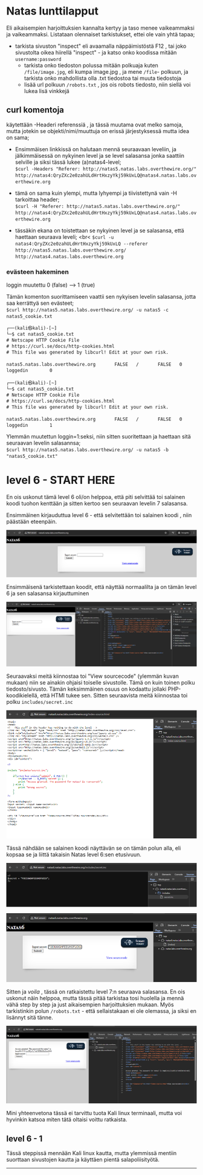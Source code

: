 # Natas lunttilapput

Eli aikaisempien harjoittuksien kannalta kertyy ja taso menee vaikeammaksi ja vaikeammaksi. Listataan olennaiset tarkistukset, ettei ole vain yhtä tapaa;

- tarkista sivuston "inspect" eli avaamalla näppäimistöstä F12 , tai joko sivustolta oikea hiirellä "inspect" - ja katso onko koodissa mitään `username:password`
  - tarkista onko tiedoston polussa mitään polkuaja kuten `/file/image.jpg`, eli kumpa image.jpg , ja mene `/file`- polkuun, ja tarkista onko mahdollista olla .txt tiedostoa tai muuta tiedostoja
  - lisää url polkuun `/robots.txt` , jos ois robots tiedosto, niin siellä voi lukea lisä vinkkejä

## curl komentoja

käytettään -Headeri referenssiä , ja tässä muutama ovat melko samoja, mutta jotekin se objekti/nimi/muuttuja on erissä järjestyksessä mutta idea on sama;

- Ensimmäisen linkkissä on halutaan mennä seuraavaan leveliin, ja jälkimmäisessä on nykyinen level ja se level salasansa jonka saattiin selville ja siksi tässä lukee (a)natas4-level;  <br>
`$curl -Headers "Referer: http://natas5.natas.labs.overthewire.org/" http://natas4:QryZXc2e0zahULdHrtHxzyYkj59kUxLQ@natas4.natas.labs.overthewire.org`

- tämä on sama kuin ylempi, mutta lyhyempi ja tiivistettynä vain -H tarkoittaa header; <br>
`$curl -H "Referer: http://natas5.natas.labs.overthewire.org/" http://natas4:QryZXc2e0zahULdHrtHxzyYkj59kUxLQ@natas4.natas.labs.overthewire.org`

- tässäkin ekana on toistettaan se nykyinen level ja se salasansa, että haettaan seuraava leveli; <br<
`$curl -u natas4:QryZXc2e0zahULdHrtHxzyYkj59kUxLQ --referer http://natas5.natas.labs.overthewire.org/ http://natas4.natas.labs.overthewire.org`

### evästeen hakeminen

loggin muutettu 0 (false) --> 1 (true)

Tämän komenton suorittamiseen vaattii sen nykyisen levelin salasansa, jotta saa kerrättyä sen evästeet; <br>
`$curl http://natas5.natas.labs.overthewire.org/ -u natas5 -c natas5_cookie.txt` 

```
┌──(kali㉿kali)-[~]
└─$ cat natas5_cookie.txt                                                        
# Netscape HTTP Cookie File
# https://curl.se/docs/http-cookies.html
# This file was generated by libcurl! Edit at your own risk.

natas5.natas.labs.overthewire.org       FALSE   /       FALSE   0       loggedin        0
                                                                                                                                
┌──(kali㉿kali)-[~]
└─$ cat natas5_cookie.txt                         
# Netscape HTTP Cookie File
# https://curl.se/docs/http-cookies.html
# This file was generated by libcurl! Edit at your own risk.

natas5.natas.labs.overthewire.org       FALSE   /       FALSE   0       loggedin        1
```

Ylemmän muutettun loggin=1:seksi, niin sitten suoritettaan ja haettaan sitä seuraavan levelin salasannsa; <br>
`$curl http://natas5.natas.labs.overthewire.org/ -u natas5 -b "natas5_cookie.txt"`

# level 6 - START HERE

En ois uskonut tämä level 6 oli/on helppoa, että piti selvittää toi salainen koodi tuohon kenttään ja sitten kertoo sen seuraavan levelin 7 salasansa.

Ensimmäinen kirjauduttua level 6 - että selvitettään toi salainen koodi , niin päästään eteenpäin.

![alt text](./kuvat-level6-10/level6-0.png)

Ensimmäisenä tarkistettaan koodit, että näyttää normaalilta ja on tämän level 6 ja sen salasansa kirjauttuminen

![alt text](./kuvat-level6-10/level6-1.png)

Seuraavaksi meitä kiinnostaa toi "View sourcecode" (ylemmän kuvan mukaan) niin se ainakin ohjaisi toiselle sivustolle. Tämä on kuin toinen polku tiedosto/sivusto. Tämän keksimmäinen osuus on kodaattu jollaki PHP-koodikielellä, että HTMl tukee sen. Sitten seuraavista meitä kiinnostaa toi polku `includes/secret.inc`

![alt text](./kuvat-level6-10/level6-2.png)

Tässä nähdään se salainen koodi näyttävän se on tämän polun alla, eli kopsaa se ja liittä takaisin Natas level 6:sen etusivuun.

![alt text](./kuvat-level6-10/level6-3.png)


![alt text](./kuvat-level6-10/level6-4.png)

Sitten ja _voila_ , tässä on ratkaistettu level 7:n seuraava salasansa. En ois uskonut näin helppoa, mutta tässä pitää tarkistaa tosi huolella ja mennä vähä step by step ja just aikaisempien harjoittuksien mukaan. Myös tarkistinkin polun `/robots.txt` - että sellaistakaan ei ole olemassa, ja siksi en lisännyt sitä tänne.

![alt text](./kuvat-level6-10/level6-5.png)


Mini yhteenvetona tässä ei tarvittu tuota Kali linux terminaali, mutta voi hyvinkin katsoa miten tätä oltaisi voittu ratkaista.

## level 6 - 1

Tässä steppissä mennään Kali linux kautta, mutta ylemmissä mentiin suorttaan sivustojen kautta ja käyttäen pientä salapoliisityötä.

---




















